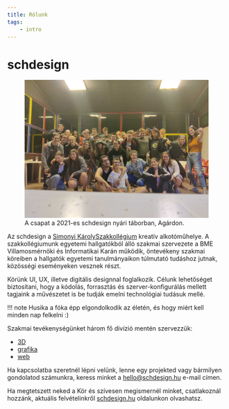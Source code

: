 ```yaml
---
title: Rólunk
tags:
    - intro
---
```


# schdesign

<figure>
    <img src="/schdesign/rolunk/schdesign-csapatkep-designtabor-2021.jpg"/>
    <figcaption>A csapat a 2021-es schdesign nyári táborban, Agárdon.</figcaption>
</figure>

Az schdesign a [Simonyi KárolySzakkollégium](https://simonyi.bme.hu) kreatív alkotóműhelye. A szakkollégiumunk egyetemi hallgatókból álló szakmai szervezete a BME Villamosmérnöki és Informatikai Karán működik, öntevékeny szakmai köreiben a hallgatók egyetemi tanulmányaikon túlmutató tudáshoz jutnak, közösségi eseményeken vesznek részt.

Körünk UI, UX, illetve digitális designnal foglalkozik. Célunk lehetőséget biztosítani, hogy a kódolás, forrasztás és szerver-konfigurálás mellett tagjaink a művészetet is be tudják emelni technológiai tudásuk mellé.

!!! note
    Husika a fóka épp elgondolkodik az életén, és hogy miért kell minden nap felkelni :)

Szakmai tevékenységünket három fő divízió mentén szervezzük:

- [3D](/3d/)
- [grafika](/grafika/)
- [web](/web/)

Ha kapcsolatba szeretnél lépni velünk, lenne egy projekted vagy bármilyen gondolatod számunkra, keress minket a [hello@schdesign.hu](mailto:hello@schdesign.hu) e-mail címen.

Ha megtetszett neked a Kör és szívesen megismernél minket, csatlakoznál hozzánk, aktuális felvételinkről [schdesign.hu](https://schdesign.hu) oldalunkon olvashatsz.
